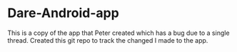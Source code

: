 Dare-Android-app
================

This is a copy of the app that Peter created which has a bug due to a single thread. Created this git repo to track the changed I made to the app.